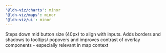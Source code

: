 ```yaml
---
'@ldn-viz/charts': minor
'@ldn-viz/maps': minor
'@ldn-viz/ui': minor
---
```


Steps down mid button size (40px) to align with inputs. Adds borders and shadows to tooltips/ popovers and improves contrast of overlay components - especially relevant in map context
